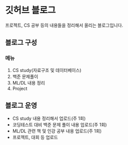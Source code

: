 # 깃허브 블로그

프로젝트, CS 공부 등의 내용들을 정리해서 올리는 블로그입니다.

## 블로그 구성
### 메뉴
1. CS study(자료구조 및 데이터베이스)
2. 백준 문제풀이
3. ML/DL 내용 정리
4. Project

## 블로그 운영
* CS study 내용 정리해서 업로드(주 1회)
* 코딩테스트 대비 백준 문제 풀이 내용 업로드(주 1회)
* ML/DL 관련 책 및 인강 공부 내용 업로드(주 1회)
* 프로젝트, 대회 등 업로드
